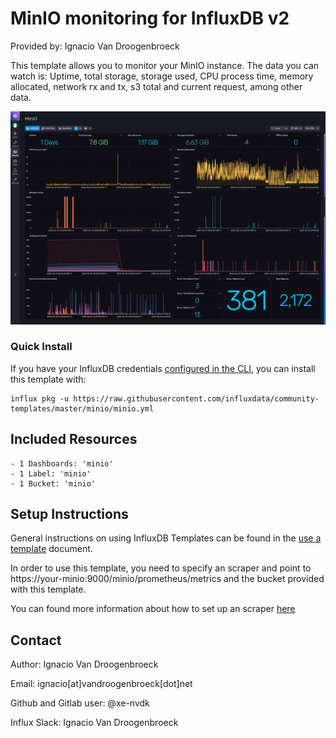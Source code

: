 # MinIO monitoring for InfluxDB v2

Provided by: Ignacio Van Droogenbroeck

This template allows you to monitor your MinIO instance. The data you can watch is: Uptime, total storage, storage used, CPU process time, memory allocated, network rx and tx, s3 total and current request, among other data.

![Dashboard Screenshot](screenshot.png)

### Quick Install

If you have your InfluxDB credentials [configured in the CLI](Vhttps://v2.docs.influxdata.com/v2.0/reference/cli/influx/config/), you can install this template with:

```
influx pkg -u https://raw.githubusercontent.com/influxdata/community-templates/master/minio/minio.yml
```

## Included Resources

    - 1 Dashboards: 'minio'
    - 1 Label: 'minio'
    - 1 Bucket: 'minio'

## Setup Instructions

General instructions on using InfluxDB Templates can be found in the [use a template](../docs/use_a_template.md) document.

In order to use this template, you need to specify an scraper and point to https://your-minio:9000/minio/prometheus/metrics and the bucket provided with this template.

You can found more information about how to set up an scraper [here](https://v2.docs.influxdata.com/v2.0/write-data/no-code/scrape-data/)  


## Contact

Author: Ignacio Van Droogenbroeck

Email: ignacio[at]vandroogenbroeck[dot]net

Github and Gitlab user: @xe-nvdk 

Influx Slack: Ignacio Van Droogenbroeck
